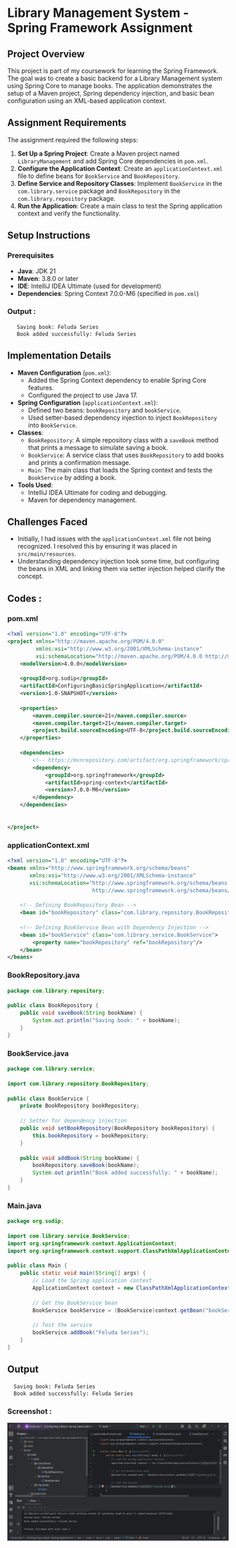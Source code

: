 # Library Management System - Spring Framework Assignment

## Project Overview
This project is part of my coursework for learning the Spring Framework. The goal was to create a basic backend for a Library Management system using Spring Core to manage books. The application demonstrates the setup of a Maven project, Spring dependency injection, and basic bean configuration using an XML-based application context.

## Assignment Requirements
The assignment required the following steps:
1. **Set Up a Spring Project**: Create a Maven project named `LibraryManagement` and add Spring Core dependencies in `pom.xml`.
2. **Configure the Application Context**: Create an `applicationContext.xml` file to define beans for `BookService` and `BookRepository`.
3. **Define Service and Repository Classes**: Implement `BookService` in the `com.library.service` package and `BookRepository` in the `com.library.repository` package.
4. **Run the Application**: Create a main class to test the Spring application context and verify the functionality.


## Setup Instructions
### Prerequisites
- **Java**: JDK 21
- **Maven**: 3.8.0 or later
- **IDE**: IntelliJ IDEA Ultimate (used for development)
- **Dependencies**: Spring Context 7.0.0-M6 (specified in `pom.xml`)

### Output :
   
  ```
     Saving book: Feluda Series
     Book added successfully: Feluda Series

  ```

## Implementation Details
- **Maven Configuration** (`pom.xml`):
  - Added the Spring Context dependency to enable Spring Core features.
  - Configured the project to use Java 17.
- **Spring Configuration** (`applicationContext.xml`):
  - Defined two beans: `bookRepository` and `bookService`.
  - Used setter-based dependency injection to inject `BookRepository` into `BookService`.
- **Classes**:
  - `BookRepository`: A simple repository class with a `saveBook` method that prints a message to simulate saving a book.
  - `BookService`: A service class that uses `BookRepository` to add books and prints a confirmation message.
  - `Main`: The main class that loads the Spring context and tests the `BookService` by adding a book.
- **Tools Used**:
  - IntelliJ IDEA Ultimate for coding and debugging.
  - Maven for dependency management.

## Challenges Faced
- Initially, I had issues with the `applicationContext.xml` file not being recognized. I resolved this by ensuring it was placed in `src/main/resources`.
- Understanding dependency injection took some time, but configuring the beans in XML and linking them via setter injection helped clarify the concept.

## Codes :

### pom.xml 

```xml
<?xml version="1.0" encoding="UTF-8"?>
<project xmlns="http://maven.apache.org/POM/4.0.0"
         xmlns:xsi="http://www.w3.org/2001/XMLSchema-instance"
         xsi:schemaLocation="http://maven.apache.org/POM/4.0.0 http://maven.apache.org/xsd/maven-4.0.0.xsd">
    <modelVersion>4.0.0</modelVersion>

    <groupId>org.sudip</groupId>
    <artifactId>ConfiguringBasicSpringApplication</artifactId>
    <version>1.0-SNAPSHOT</version>

    <properties>
        <maven.compiler.source>21</maven.compiler.source>
        <maven.compiler.target>21</maven.compiler.target>
        <project.build.sourceEncoding>UTF-8</project.build.sourceEncoding>
    </properties>

    <dependencies>
        <!-- https://mvnrepository.com/artifact/org.springframework/spring-context -->
        <dependency>
            <groupId>org.springframework</groupId>
            <artifactId>spring-context</artifactId>
            <version>7.0.0-M6</version>
        </dependency>
    </dependencies>


</project>
```

### applicationContext.xml

```xml
<?xml version="1.0" encoding="UTF-8"?>
<beans xmlns="http://www.springframework.org/schema/beans"
       xmlns:xsi="http://www.w3.org/2001/XMLSchema-instance"
       xsi:schemaLocation="http://www.springframework.org/schema/beans
                           http://www.springframework.org/schema/beans/spring-beans.xsd">

    <!-- Defining BookRepository Bean -->
    <bean id="bookRepository" class="com.library.repository.BookRepository"/>

    <!-- Defining BookService Bean with Dependency Injection -->
    <bean id="bookService" class="com.library.service.BookService">
        <property name="bookRepository" ref="bookRepository"/>
    </bean>
</beans>
```

### BookRepository.java 

```java
package com.library.repository;

public class BookRepository {
    public void saveBook(String bookName) {
        System.out.println("Saving book: " + bookName);
    }
}
```

### BookService.java 

```java
package com.library.service;

import com.library.repository.BookRepository;

public class BookService {
    private BookRepository bookRepository;

    // Setter for dependency injection
    public void setBookRepository(BookRepository bookRepository) {
        this.bookRepository = bookRepository;
    }

    public void addBook(String bookName) {
        bookRepository.saveBook(bookName);
        System.out.println("Book added successfully: " + bookName);
    }
}
```

### Main.java

```java
package org.sudip;

import com.library.service.BookService;
import org.springframework.context.ApplicationContext;
import org.springframework.context.support.ClassPathXmlApplicationContext;

public class Main {
    public static void main(String[] args) {
        // Load the Spring application context
        ApplicationContext context = new ClassPathXmlApplicationContext("applicationContext.xml");

        // Get the BookService bean
        BookService bookService = (BookService)context.getBean("bookService");

        // Test the service
        bookService.addBook("Feluda Series");
    }
}
```

## Output

```
  Saving book: Feluda Series
  Book added successfully: Feluda Series

```

### Screenshot :

![output](https://github.com/SudipSarkar1193/Digital-Nurture-4.0-JavaFSE/blob/main/Week3_Spring%20Core%20and%20Maven/Exercise%201%20-%20Configuring%20a%20Basic%20Spring%20Application/output/ConfiguringBasicSpringApplication.png?raw=true)
